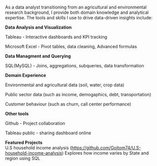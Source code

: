 As a data analyst transitioning from an agricultural and environmental research background, I provide both domain knowledge and analytical expertise. The tools and skills I use to drive data-driven insights include:

**Data Analysis and Visualization**                                                                                                                                                                                    

Tableau - Interactive dashboards and KPI tracking

Microsoft Excel - Pivot tables, data cleaning, Advanced formulas

**Data Managment and Querying**

SQL(MySQL) - Joins, aggregations, subqueries, data transformation

**Domain Experience**

Environmental and agricultural data (soil, water, crop data)

Public sector data (such as income, demogaphics, debt, transportation)

Customer behaviour (such as churn, call center performance)

**Other tools**

Github - Project collaboration

Tableau public - sharing dashboard online                                                                                                                                                                           


**Featured Projects**                                                                                                                                                                                                
U.S household income analysis (https://github.com/Goitom74/U.S-household-income-analysis) 
Explores how income varies by State and region using SQL



